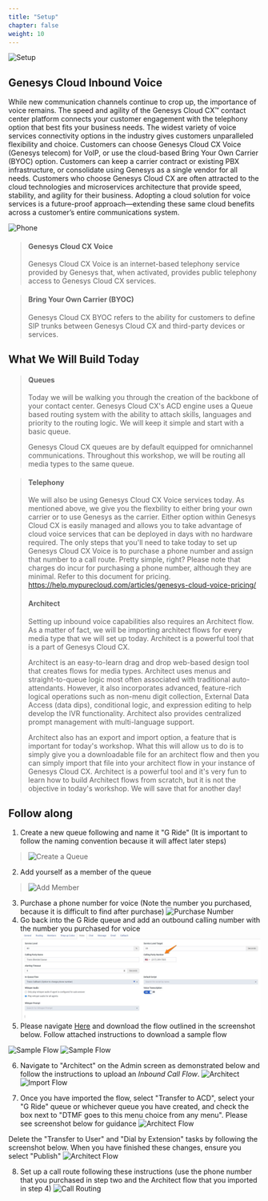```yaml
---
title: "Setup"
chapter: false
weight: 10
---
```

![Setup](/images/setup2.jpg)
## Genesys Cloud Inbound Voice
While new communication channels continue to crop up, the importance of voice remains. The speed and agility of the Genesys Cloud CX™ contact center platform connects your customer engagement with the telephony option that best fits your business needs. The widest variety of voice services connectivity options in the industry gives customers unparalleled flexibility and choice. Customers can choose Genesys Cloud CX Voice (Genesys telecom) for VoIP, or use the cloud-based Bring Your Own Carrier (BYOC) option. Customers can keep a carrier contract or existing PBX infrastructure, or consolidate using Genesys as a single vendor for all needs. Customers who choose Genesys Cloud CX are often attracted to the cloud technologies and microservices architecture that provide speed, stability, and agility for their business. Adopting a cloud solution for voice services is a future-proof approach—extending these same cloud benefits across a customer’s entire communications system.

![Phone](/images/phone.png)

>#### Genesys Cloud CX Voice
>Genesys Cloud CX Voice is an internet-based telephony service provided by Genesys that, when activated, provides public telephony access to Genesys Cloud CX services.

>#### Bring Your Own Carrier (BYOC)
>Genesys Cloud CX BYOC refers to the ability for customers to define SIP trunks between Genesys Cloud CX and third-party devices or services.

## What We Will Build Today
>#### Queues
>Today we will be walking you through the creation of the backbone of your contact center. Genesys Cloud CX's ACD engine uses a Queue based routing system with the ability to attach skills, languages and priority to the routing logic. We will keep it simple and start with a basic queue. 
>
>Genesys Cloud CX queues are by default equipped for omnichannel communications. Throughout this workshop, we will be routing all media types to the same queue. 

>#### Telephony
>We will also be using Genesys Cloud CX Voice services today. As mentioned above, we give you the flexbility to either bring your own carrier or to use Genesys as the carrier. Either option within Genesys Cloud CX is easily managed and allows you to take advantage of cloud voice services that can be deployed in days with no hardware required. The only steps that you'll need to take today to set up Genesys Cloud CX Voice is to purchase a phone number and assign that number to a call route. Pretty simple, right? Please note that charges do incur for purchasing a phone number, although they are minimal. Refer to this document for pricing. https://help.mypurecloud.com/articles/genesys-cloud-voice-pricing/
>
>#### Architect
>
>Setting up inbound voice capabilities also requires an Architect flow. As a matter of fact, we will be importing architect flows for every media type that we will set up today. Architect is a powerful tool that is a part of Genesys Cloud CX. 
>
>Architect is an easy-to-learn drag and drop web-based design tool that creates flows for media types. Architect uses menus and straight-to-queue logic most often associated with traditional auto-attendants. However, it also incorporates advanced, feature-rich logical operations such as non-menu digit collection, External Data Access (data dips), conditional logic, and expression editing to help develop the IVR functionality. Architect also provides centralized prompt management with multi-language support.
>
>Architect also has an export and import option, a feature that is important for today's workshop. What this will allow us to do is to simply give you a downloadable file for an architect flow and then you can simply import that file into your architect flow in your instance of Genesys Cloud CX. Architect is a powerful tool and it's very fun to learn how to build Architect flows from scratch, but it is not the objective in today's workshop. We will save that for another day!

## Follow along

1. Create a new queue following and name it "G Ride" (It is important to follow the naming convention because it will affect later steps)
  >![Create a Queue](/images/createaqueue.jpg)

2. Add yourself as a member of the queue
  >![Add Member](/images/addmember.jpg)
3. Purchase a phone number for voice (Note  the number you purchased, because it is difficult to find after purchase)
  ![Purchase Number](/images/purchasenumber.jpg)
4. Go back into the G Ride queue and add an outbound calling number with the number you purchased for voice
  ![Queue Set Calling Party Number](/images/QueueSetCallingParty.jpg)
5. Please navigate [Here](https://help.mypurecloud.com/articles/download-architect-flow-examples/) and download the flow outlined in the screenshot below. Follow attached instructions to download a sample flow

 ![Sample Flow](/images/sampleflow.jpg)
 ![Sample Flow](/images/sampleinstructions.jpg)

6. Navigate to "Architect" on the Admin screen as demonstrated below and follow the instructions  to upload an _Inbound Call Flow_.
 ![Architect](/images/architect.jpg)
 ![Import Flow](/images/importflow.jpg)

7. Once you have imported the flow, select "Transfer to ACD", select your "G Ride" queue or whichever queue you have created, and check the box next to "DTMF goes to this menu choice from any menu". Please see screenshot below for guidance
  ![Architect Flow](/images/architectflow.jpg)

Delete the "Transfer to User" and "Dial by Extension" tasks by following the screenshot below. When you have finished these changes, ensure you select "Publish"
  ![Architect Flow](/images/architectflow1.jpg)
        
8. Set up a call route following these instructions (use the phone number that you purchased in step two and the Architect flow that you imported in step 4)
![Call Routing](/images/callrouting.jpg)
    